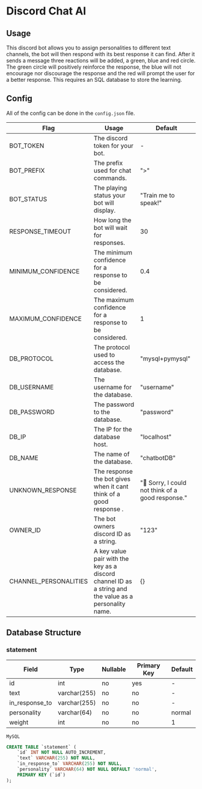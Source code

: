 # Discord Chat AI
## Usage
This discord bot allows you to assign personalities to different text channels, the bot will then respond with its best response it can find. After it sends a message three reactions will be added, a green, blue and red circle. The green circle will positively reinforce the response, the blue will not encourage nor discourage the response and the red will prompt the user for a better response.
This requires an SQL database to store the learning.
## Config
All of the config can be done in the `config.json` file.

| Flag                  | Usage                                                                                                  | Default                                                  |
|-----------------------|--------------------------------------------------------------------------------------------------------|----------------------------------------------------------|
| BOT_TOKEN             | The discord token for your bot.                                                                        | -                                                        |
| BOT_PREFIX            | The prefix used for chat commands.                                                                     | ">"                                                      |
| BOT_STATUS            | The playing status your bot will display.                                                              | "Train me to speak!"                                     |
| RESPONSE_TIMEOUT      | How long the bot will wait for responses.                                                              | 30                                                       |
| MINIMUM_CONFIDENCE    | The minimum confidence for a response to be considered.                                                | 0.4                                                      |
| MAXIMUM_CONFIDENCE    | The maximum confidence for a response to be considered.                                                | 1                                                        |
| DB_PROTOCOL           | The protocol used to access the database.                                                              | "mysql+pymysql"                                          |
| DB_USERNAME           | The username for the database.                                                                         | "username"                                               |
| DB_PASSWORD           | The password to the database.                                                                          | "password"                                               |
| DB_IP                 | The IP for the database host.                                                                          | "localhost"                                              |
| DB_NAME               | The name of the database.                                                                              | "chatbotDB"                                              |
| UNKNOWN_RESPONSE      | The response the bot gives when it cant think of a good response .                                     | ":thinking: Sorry, I could not think of a good response."|
| OWNER_ID              | The bot owners discord ID as a string.                                                                 | "123"                                                    |
| CHANNEL_PERSONALITIES | A key value pair with the key as a discord channel ID as a string and the value as a personality name. | {}                                                       |

## Database Structure
### statement
| Field          | Type         | Nullable | Primary Key | Default |
|----------------|--------------|----------|-------------|---------|
| id             | int          | no       | yes         | -       |
| text           | varchar(255) | no       | no          | -       |
| in_response_to | varchar(255) | no       | no          | -       |
| personality    | varchar(64)  | no       | no          | normal  |
| weight         | int          | no       | no          | 1  |

`MySQL`
```sql
CREATE TABLE `statement` (
	`id` INT NOT NULL AUTO_INCREMENT,
	`text` VARCHAR(255) NOT NULL,
	`in_response_to` VARCHAR(255) NOT NULL,
	`personality` VARCHAR(64) NOT NULL DEFAULT 'normal',
	PRIMARY KEY (`id`)
);
```